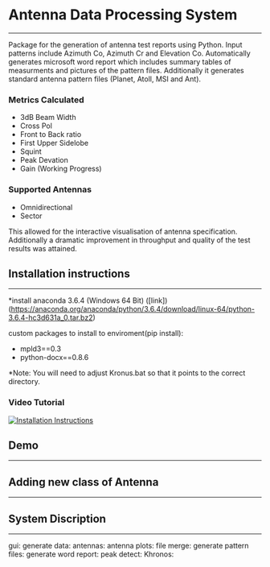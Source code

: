 # Antenna Data Processing System
---------------------------------
Package for the generation of antenna test reports using Python. Input patterns include Azimuth Co, Azimuth Cr and Elevation Co. Automatically generates microsoft word report which includes summary tables of measurments and pictures of the pattern files. Additionally it generates standard antenna pattern files (Planet, Atoll, MSI and Ant). 

### Metrics Calculated
* 3dB Beam Width 
* Cross Pol
* Front to Back ratio
* First Upper Sidelobe
* Squint
* Peak Devation
* Gain (Working Progress)

### Supported Antennas 
* Omnidirectional
* Sector

This allowed for the interactive visualisation of antenna specification. Additionally a dramatic improvement in throughput and quality of the test results was attained. 

## Installation instructions
---------------------------

*install anaconda 3.6.4 (Windows 64 Bit) ([link]) (https://anaconda.org/anaconda/python/3.6.4/download/linux-64/python-3.6.4-hc3d631a_0.tar.bz2)

custom packages to install to enviroment(pip install):
* mpld3==0.3
* python-docx==0.8.6

*Note: You will need to adjust Kronus.bat so that it points to the correct directory. 

### Video Tutorial 
[![Installation Instructions](https://img.youtube.com/vi/T-D1KVIuvjA/0.jpg)](http://www.youtube.com/watch?v=T-D1KVIuvjA)

## Demo
-------


## Adding new class of Antenna  
------------------------------

## System Discription 
--------------------
gui:
generate data:
antennas:
antenna plots:
file merge:
generate pattern files:
generate word report:
peak detect:
Khronos:
